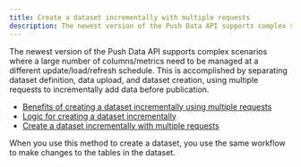 ```yaml
---
title: Create a dataset incrementally with multiple requests
description: The newest version of the Push Data API supports complex scenarios where a large number of columns/metrics need to be managed at a different update/load/refresh schedule. This is accomplished by separating dataset definition, data upload, and dataset creation, using multiple requests to incrementally add data before publication.
---
```


The newest version of the Push Data API supports complex scenarios where a large number of columns/metrics need to be managed at a different update/load/refresh schedule. This is accomplished by separating dataset definition, data upload, and dataset creation, using multiple requests to incrementally add data before publication.

- [Benefits of creating a dataset incrementally using multiple requests](benefits.md)
- [Logic for creating a dataset incrementally](logic-for-creating-a-dataset-incrementally.md)
- [Create a dataset incrementally with multiple requests](workflow-create-a-dataset-incrementally-with-multiple-requests.md)

When you use this method to create a dataset, you use the same workflow to make changes to the tables in the dataset.
